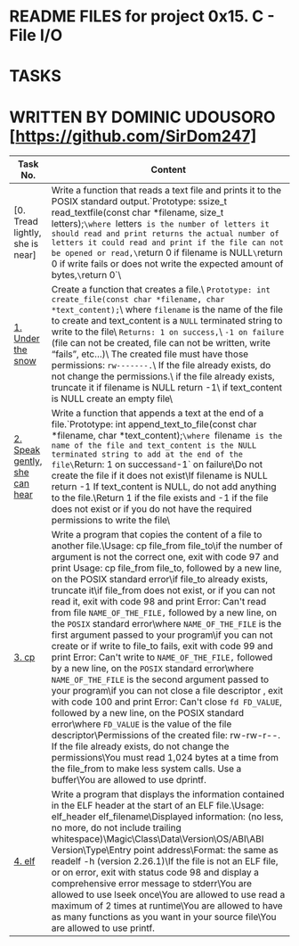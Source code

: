 # README FILES for project 0x15. C - File I/O
# TASKS
# WRITTEN BY DOMINIC UDOUSORO [https://github.com/SirDom247]

Task No. | Content
--------- | -----
[0. Tread lightly, she is near] | Write a function that reads a text file and prints it to the POSIX standard output.\`Prototype: ssize_t read_textfile(const char *filename, size_t letters);`\where `letters` is the number of letters it should read and print returns the actual number of letters it could read and print if the file can not be opened or read,\`return 0 if filename is NULL`\`return 0 if write fails or does not write the expected amount of bytes,`\`return 0`\
[1. Under the snow](https://github.com/SirRoll93/alx-low_level_programming/blob/master/0x15-file_io/1-create_file.c) | Create a function that creates a file.\ `Prototype: int create_file(const char *filename, char *text_content);`\ where `filename` is the name of the file to create and text_content is a `NULL` terminated string to write to the file\ `Returns: 1 on success,`\ `-1 on failure` (file can not be created, file can not be written, write “fails”, etc…)\ The created file must have those permissions: `rw-------.`\ If the file already exists, do not change the permissions.\ if the file already exists, truncate it if filename is NULL return -1\ if text_content is NULL create an empty file\
[2. Speak gently, she can hear](https://github.com/SirRoll93/alx-low_level_programming/blob/master/0x15-file_io/2-append_text_to_file.c) | Write a function that appends a text at the end of a file.\`Prototype: int append_text_to_file(const char *filename, char *text_content);`\where `filename` is the name of the file and text_content is the NULL terminated string to add at the end of the file\`Return: 1 on success` and `-1` on failure\Do not create the file if it does not exist\If filename is NULL return -1 If text_content is NULL, do not add anything to the file.\Return 1 if the file exists and -1 if the file does not exist or if you do not have the required permissions to write the file\
[3. cp](https://github.com/SirRoll93/alx-low_level_programming/blob/master/0x15-file_io/3-cp.c) | Write a program that copies the content of a file to another file.\Usage: cp file_from file_to\if the number of argument is not the correct one, exit with code 97 and print Usage: cp file_from file_to, followed by a new line, on the POSIX standard error\if file_to already exists, truncate it\if file_from does not exist, or if you can not read it, exit with code 98 and print Error: Can't read from file `NAME_OF_THE_FILE,` followed by a new line, on the `POSIX` standard error\where `NAME_OF_THE_FILE` is the first argument passed to your program\if you can not create or if write to file_to fails, exit with code 99 and print Error: Can't write to `NAME_OF_THE_FILE,` followed by a new line, on the `POSIX` standard error\where `NAME_OF_THE_FILE` is the second argument passed to your program\if you can not close a file descriptor , exit with code 100 and print Error: Can't close `fd FD_VALUE`, followed by a new line, on the POSIX standard error\where `FD_VALUE` is the value of the file descriptor\Permissions of the created file: rw-rw-r--. If the file already exists, do not change the permissions\You must read 1,024 bytes at a time from the file_from to make less system calls. Use a buffer\You are allowed to use dprintf.
[4. elf](https://github.com/SirRoll93/alx-low_level_programming/blob/master/0x15-file_io/100-elf_header.c) | Write a program that displays the information contained in the ELF header at the start of an ELF file.\Usage: elf_header elf_filename\Displayed information: (no less, no more, do not include trailing whitespace)\Magic\Class\Data\Version\OS/ABI\ABI Version\Type\Entry point address\Format: the same as readelf -h (version 2.26.1)\If the file is not an ELF file, or on error, exit with status code 98 and display a comprehensive error message to stderr\You are allowed to use lseek once\You are allowed to use read a maximum of 2 times at runtime\You are allowed to have as many functions as you want in your source file\You are allowed to use printf.
